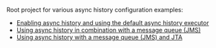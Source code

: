Root project for various async history configuration examples:

* [Enabling async history and using the default async history executor](async-history-default-cfg/)
* [Using async history in combination with a message queue (JMS)](async-history-jms-cfg)
* [Using async history with a message queue (JMS) and JTA](async-history-jms-jta-cfg)